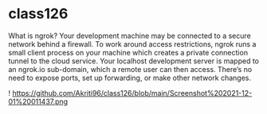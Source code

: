 # class126

What is ngrok?
Your development machine may be connected to a secure network behind a firewall. To work around access restrictions, ngrok runs a small client process on your machine which creates a private connection tunnel to the cloud service. Your localhost development server is mapped to an ngrok.io sub-domain, which a remote user can then access. There’s no need to expose ports, set up forwarding, or make other network changes.

! https://github.com/Akriti96/class126/blob/main/Screenshot%202021-12-01%20011437.png
